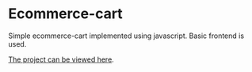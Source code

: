 # Ecommerce-cart

Simple ecommerce-cart implemented using javascript.
Basic frontend is used.

[The project can be viewed here](https://parrotbloom.github.io/ecommerce-cart/).

